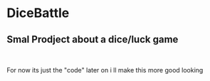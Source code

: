 # DiceBattle
<h2>Smal Prodject about a dice/luck game</h2>
<br>
<p>For now its just the "code" later on i ll make this more good looking</p>
